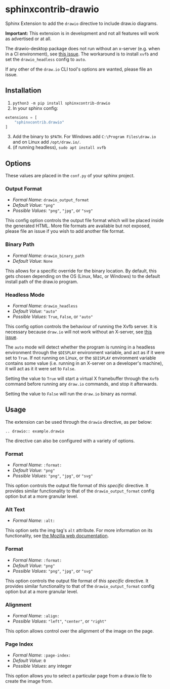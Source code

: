 # sphinxcontrib-drawio
Sphinx Extension to add the ``drawio`` directive to include draw.io diagrams.

**Important:** This extension is in development and not all features will work as advertised or at all.

The drawio-desktop package does not run without an x-server (e.g. when in a CI
environment), see
[this issue](https://github.com/jgraph/drawio-desktop/issues/146).
The workaround is to install `xvfb` and set the `drawio_headless` config to `auto`.

If any other of the `draw.io` CLI tool's options are wanted, please file an issue.

## Installation

1. `python3 -m pip install sphinxcontrib-drawio`
2. In your sphinx config:
```python
extensions = [
    "sphinxcontrib.drawio"
]
```
3. Add the binary to `$PATH`. For Windows add `C:\Program Files\draw.io` and on
Linux add `/opt/draw.io/`. 
4. (if running headless), `sudo apt install xvfb`

## Options
These values are placed in the `conf.py` of your sphinx project.

### Output Format
- *Formal Name*: `drawio_output_format`
- *Default Value*: `"png"`
- *Possible Values*: `"png"`, `"jpg"`, or `"svg"`

This config option controls the output file format which will be placed inside
the generated HTML. More file formats are available but not exposed, please
file an issue if you wish to add another file format.

### Binary Path
- *Formal Name*: `drawio_binary_path`
- *Default Value*: `None`

This allows for a specific override for the binary location. By default, this
gets chosen depending on the OS (Linux, Mac, or Windows) to the default
install path of the draw.io program.

### Headless Mode
- *Formal Name*: `drawio_headless`
- *Default Value*: `"auto"`
- *Possible Values*: `True`, `False`, or `"auto"`

This config option controls the behaviour of running the Xvfb server. It is
necessary because `draw.io` will not work without an X-server, see
[this issue](https://github.com/jgraph/drawio-desktop/issues/146).

The `auto` mode will detect whether the program is running in a headless
environment through the `$DISPLAY` environment variable, and act as if it were
set to `True`. If not running on Linux, or the `$DISPLAY` environment variable
contains some value (i.e. running in an X-server on a developer's machine), it
will act as it it were set to `False`.

Setting the value to `True` will start a virtual X framebuffer through the
`Xvfb` command before running any `draw.io` commands, and stop it afterwards.

Setting the value to `False` will run the `draw.io` binary as normal.

## Usage
The extension can be used through the `drawio` directive, as per below:
```
.. drawio:: example.drawio
```

The directive can also be configured with a variety of options.

### Format
- *Formal Name*: `:format:`
- *Default Value*: `"png"`
- *Possible Values*: `"png"`, `"jpg"`, or `"svg"`

This option controls the output file format of *this specific* directive. It
provides similar functionality to that of the `drawio_output_format` config
option but at a more granular level.

### Alt Text
- *Formal Name*: `:alt:`

This option sets the img tag's `alt` attribute. For more information on its
functionality, see [the Mozilla web documentation](https://developer.mozilla.org/en-US/docs/Web/HTML/Element/img#attr-alt).

### Format
- *Formal Name*: `:format:`
- *Default Value*: `"png"`
- *Possible Values*: `"png"`, `"jpg"`, or `"svg"`

This option controls the output file format of *this specific* directive. It
provides similar functionality to that of the `drawio_output_format` config
option but at a more granular level.

### Alignment
- *Formal Name*: `:align:`
- *Possible Values*: `"left"`, `"center"`, or `"right"`

This option allows control over the alignment of the image on the page.

### Page Index
- *Formal Name*: `:page-index:`
- *Default Value*: `0`
- *Possible Values*: any integer

This option allows you to select a particular page from a draw.io file to
create the image from.
